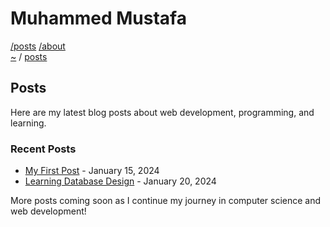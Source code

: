 # Muhammed Mustafa

[/posts](/posts/README.md) [/about](/about/README.md) <br>
[~](../README.md) / [posts](/posts/README.md)

## Posts

Here are my latest blog posts about web development, programming, and learning.

### Recent Posts

- [My First Post](./post1.md) - January 15, 2024
- [Learning Database Design](./post2.md) - January 20, 2024

More posts coming soon as I continue my journey in computer science and web development!